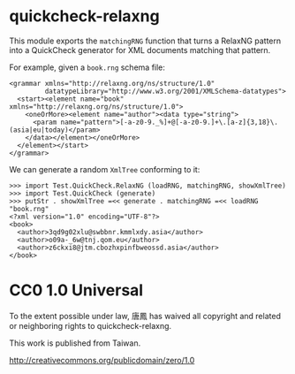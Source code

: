 quickcheck-relaxng
==================

This module exports the `matchingRNG` function that turns a RelaxNG pattern
into a QuickCheck generator for XML documents matching that pattern.

For example, given a `book.rng` schema file:

    <grammar xmlns="http://relaxng.org/ns/structure/1.0"
             datatypeLibrary="http://www.w3.org/2001/XMLSchema-datatypes">
      <start><element name="book" xmlns="http://relaxng.org/ns/structure/1.0">
        <oneOrMore><element name="author"><data type="string">
          <param name="pattern">[-a-z0-9._%]+@[-a-z0-9.]+\.[a-z]{3,18}\.(asia|eu|today)</param>
        </data></element></oneOrMore>
      </element></start>
    </grammar>

We can generate a random `XmlTree` conforming to it:

    >>> import Test.QuickCheck.RelaxNG (loadRNG, matchingRNG, showXmlTree)
    >>> import Test.QuickCheck (generate)
    >>> putStr . showXmlTree =<< generate . matchingRNG =<< loadRNG "book.rng"
    <?xml version="1.0" encoding="UTF-8"?>
    <book>
      <author>3qd9g02xlu@swbbnr.kmmlxdy.asia</author>
      <author>o09a-_6w@tnj.qom.eu</author>
      <author>z6ckxi8@jtm.cbozhxpinfbweossd.asia</author>
    </book>

# CC0 1.0 Universal

To the extent possible under law, 唐鳳 has waived all copyright
and related or neighboring rights to quickcheck-relaxng.

This work is published from Taiwan.

http://creativecommons.org/publicdomain/zero/1.0
